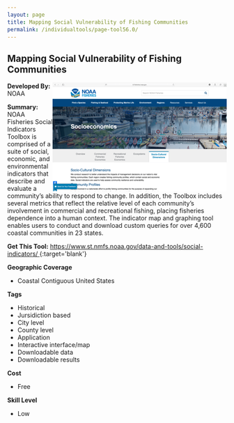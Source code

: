 ```yaml
---
layout: page
title: Mapping Social Vulnerability of Fishing Communities
permalink: /individualtools/page-tool56.0/
---
```

## Mapping Social Vulnerability of Fishing Communities

<img src="/images/scaled_250_400/TOOLID_56.0_ScreenCapture-1.png" style="max-height:250px;max-width:400;" align="right"/>

**Developed By:** NOAA

**Summary:** NOAA Fisheries Social Indicators Toolbox is comprised of a suite of social, economic, and environmental indicators that describe and evaluate a community’s ability to respond to change. In addition, the Toolbox includes several metrics that reflect the relative level of each community’s involvement in commercial and recreational fishing, placing fisheries dependence into a human context. The indicator map and graphing tool enables users to conduct and download custom queries for over 4,600 coastal communities in 23 states.

**Get This Tool:** [https://www.st.nmfs.noaa.gov/data-and-tools/social-indicators/
](https://www.st.nmfs.noaa.gov/data-and-tools/social-indicators/
){:target='blank'}

**Geographic Coverage**

* Coastal Contiguous United States

**Tags**

*  Historical
*  Jursidiction based
*  City level
*  County level
*  Application
*  Interactive interface/map
*  Downloadable data
*  Downloadable results

**Cost**

* Free

**Skill Level**

* Low
